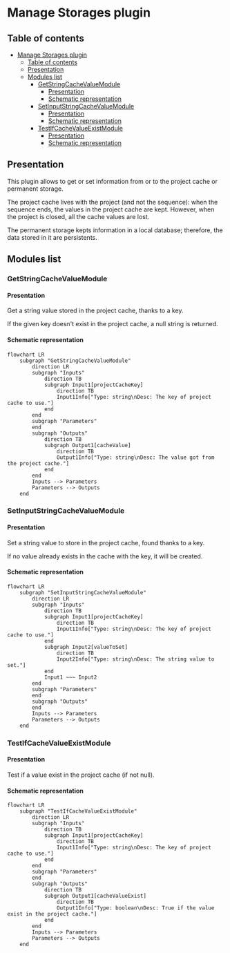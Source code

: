 <!--
SPDX-FileCopyrightText: 2024 Benoit Rolandeau <benoit.rolandeau@allcircuits.com>

SPDX-License-Identifier: LicenseRef-ALLCircuits-ACT-1.1
-->

# Manage Storages plugin

## Table of contents

- [Manage Storages plugin](#manage-storages-plugin)
  - [Table of contents](#table-of-contents)
  - [Presentation](#presentation)
  - [Modules list](#modules-list)
    - [GetStringCacheValueModule](#getstringcachevaluemodule)
      - [Presentation](#presentation-1)
      - [Schematic representation](#schematic-representation)
    - [SetInputStringCacheValueModule](#setinputstringcachevaluemodule)
      - [Presentation](#presentation-2)
      - [Schematic representation](#schematic-representation-1)
    - [TestIfCacheValueExistModule](#testifcachevalueexistmodule)
      - [Presentation](#presentation-3)
      - [Schematic representation](#schematic-representation-2)

## Presentation

This plugin allows to get or set information from or to the project cache or permanent storage.

The project cache lives with the project (and not the sequence): when the sequence ends, the values
in the project cache are kept. However, when the project is closed, all the cache values are lost.

The permanent storage kepts information in a local database; therefore, the data stored in it are
persistents.

## Modules list

### GetStringCacheValueModule

#### Presentation

Get a string value stored in the project cache, thanks to a key.

If the given key doesn't exist in the project cache, a null string is returned.

#### Schematic representation

```mermaid
flowchart LR
    subgraph "GetStringCacheValueModule"
        direction LR
        subgraph "Inputs"
            direction TB
            subgraph Input1[projectCacheKey]
                direction TB
                Input1Info["Type: string\nDesc: The key of project cache to use."]
            end
        end
        subgraph "Parameters"
        end
        subgraph "Outputs"
            direction TB
            subgraph Output1[cacheValue]
                direction TB
                Output1Info["Type: string\nDesc: The value got from the project cache."]
            end
        end
        Inputs --> Parameters
        Parameters --> Outputs
    end
```

### SetInputStringCacheValueModule

#### Presentation

Set a string value to store in the project cache, found thanks to a key.

If no value already exists in the cache with the key, it will be created.

#### Schematic representation

```mermaid
flowchart LR
    subgraph "SetInputStringCacheValueModule"
        direction LR
        subgraph "Inputs"
            direction TB
            subgraph Input1[projectCacheKey]
                direction TB
                Input1Info["Type: string\nDesc: The key of project cache to use."]
            end
            subgraph Input2[valueToSet]
                direction TB
                Input2Info["Type: string\nDesc: The string value to set."]
            end
            Input1 ~~~ Input2
        end
        subgraph "Parameters"
        end
        subgraph "Outputs"
        end
        Inputs --> Parameters
        Parameters --> Outputs
    end
```

### TestIfCacheValueExistModule

#### Presentation

Test if a value exist in the project cache (if not null).

#### Schematic representation

```mermaid
flowchart LR
    subgraph "TestIfCacheValueExistModule"
        direction LR
        subgraph "Inputs"
            direction TB
            subgraph Input1[projectCacheKey]
                direction TB
                Input1Info["Type: string\nDesc: The key of project cache to use."]
            end
        end
        subgraph "Parameters"
        end
        subgraph "Outputs"
            direction TB
            subgraph Output1[cacheValueExist]
                direction TB
                Output1Info["Type: boolean\nDesc: True if the value exist in the project cache."]
            end
        end
        Inputs --> Parameters
        Parameters --> Outputs
    end
```
